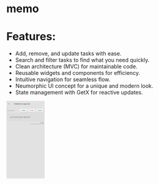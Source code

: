 # memo

# Features:

- Add, remove, and update tasks with ease.
- Search and filter tasks to find what you need quickly.
- Clean architecture (MVC) for maintainable code.
- Reusable widgets and components for efficiency.
- Intuitive navigation for seamless flow.
- Neumorphic UI concept for a unique and modern look.
- State management with GetX for reactive updates.

<img src="assets/img/screen_shoots/details.jpg" width="100">
